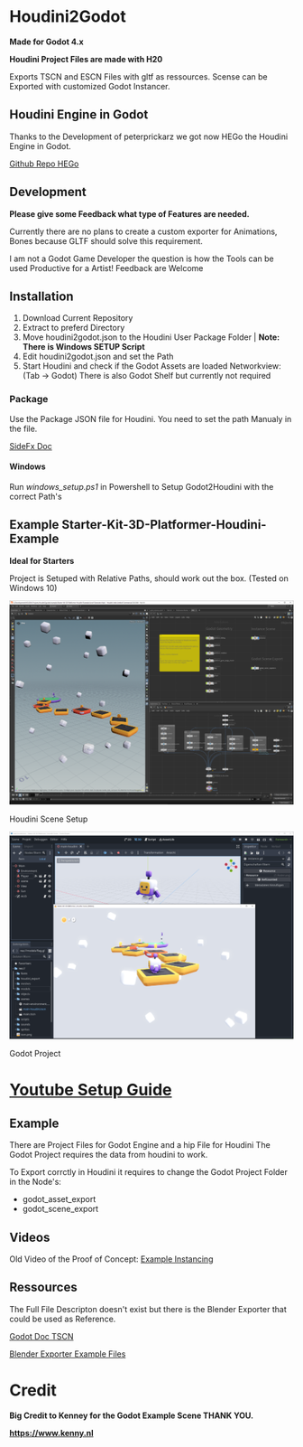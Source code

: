 # Houdini2Godot

**Made for Godot 4.x**

**Houdini Project Files are made with H20**

Exports TSCN and ESCN Files with gltf as ressources.
Scense can be Exported with customized Godot Instancer. 

## Houdini Engine in Godot

Thanks to the Development of peterprickarz we got now HEGo the Houdini Engine in Godot.

[Github Repo HEGo](https://github.com/peterprickarz/hego)

## Development

**Please give some Feedback what type of Features are needed.** 

Currently there are no plans to create a custom exporter for Animations, Bones because GLTF should solve this requirement.

I am not a Godot Game Developer the question is how the Tools can be used Productive for a Artist! Feedback are Welcome

## Installation

1. Download Current Repository
2. Extract to preferd Directory
3. Move houdini2godot.json to the Houdini User Package Folder | **Note: There is Windows SETUP Script**
4. Edit houdini2godot.json and set the Path
5. Start Houdini and check if the Godot Assets are loaded Networkview:(Tab -> Godot)
    There is also Godot Shelf but currently not required

### Package

Use the Package JSON file for Houdini. 
You need to set the path Manualy in the file.

[SideFx Doc](https://www.sidefx.com/docs/houdini/ref/plugins.html)

#### Windows
Run *windows_setup.ps1* in Powershell to Setup Godot2Houdini with the correct Path's

## Example Starter-Kit-3D-Platformer-Houdini-Example

**Ideal for Starters**

Project is Setuped with Relative Paths, should work out the box. (Tested on Windows 10)

![Houdini](/help/images/Houdini_StarterKit3DPlatformer.PNG)

Houdini Scene Setup

![Houdini](/help/images/Godot_StarterKit3DPlatformer.PNG)

Godot Project

# [Youtube Setup Guide](https://youtu.be/viUqfUKJ3sg)



## Example 

There are Project Files for Godot Engine and a hip File for Houdini
The Godot Project requires the data from houdini to work.

To Export corrctly in Houdini it requires to change the Godot Project Folder in the Node's: 
* godot_asset_export
* godot_scene_export

## Videos

Old Video of the Proof of Concept:
[Example Instancing](https://vimeo.com/279678590)

## Ressources

The Full File Descripton doesn't exist but there is the Blender Exporter that could be used as Reference.

[Godot Doc TSCN](https://docs.godotengine.org/en/3.1/development/file_formats/tscn.html)

[Blender Exporter Example Files](https://github.com/godotengine/godot-blender-exporter/tree/master/tests)

# Credit

**Big Credit to Kenney for the Godot Example Scene THANK YOU.**

**https://www.kenny.nl**
